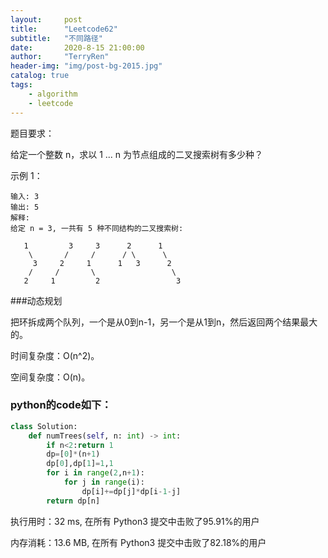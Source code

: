```yaml
---
layout:     post
title:      "Leetcode62"
subtitle:   "不同路径"
date:       2020-8-15 21:00:00
author:     "TerryRen"
header-img: "img/post-bg-2015.jpg"
catalog: true
tags:
    - algorithm
    - leetcode
---
```

题目要求：

给定一个整数 n，求以 1 ... n 为节点组成的二叉搜索树有多少种？




示例 1：
```
输入: 3
输出: 5
解释:
给定 n = 3, 一共有 5 种不同结构的二叉搜索树:

   1         3     3      2      1
    \       /     /      / \      \
     3     2     1      1   3      2
    /     /       \                 \
   2     1         2                 3

```

###动态规划

把环拆成两个队列，一个是从0到n-1，另一个是从1到n，然后返回两个结果最大的。

时间复杂度：O(n^2)。


空间复杂度：O(n)。

### python的code如下：


```python
class Solution:
    def numTrees(self, n: int) -> int:
        if n<2:return 1
        dp=[0]*(n+1)
        dp[0],dp[1]=1,1
        for i in range(2,n+1):
            for j in range(i):
                dp[i]+=dp[j]*dp[i-1-j]
        return dp[n]
```
执行用时：32 ms, 在所有 Python3 提交中击败了95.91%的用户

内存消耗：13.6 MB, 在所有 Python3 提交中击败了82.18%的用户
